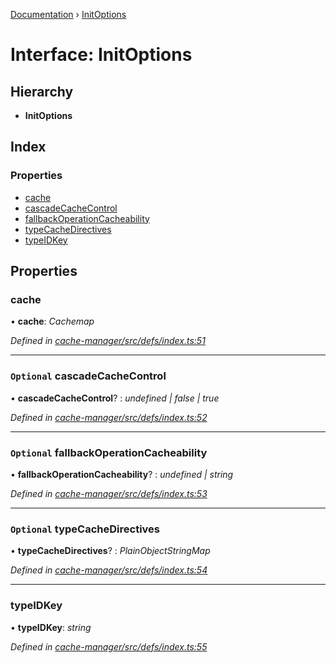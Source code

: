 [Documentation](../README.md) › [InitOptions](initoptions.md)

# Interface: InitOptions

## Hierarchy

* **InitOptions**

## Index

### Properties

* [cache](initoptions.md#cache)
* [cascadeCacheControl](initoptions.md#optional-cascadecachecontrol)
* [fallbackOperationCacheability](initoptions.md#optional-fallbackoperationcacheability)
* [typeCacheDirectives](initoptions.md#optional-typecachedirectives)
* [typeIDKey](initoptions.md#typeidkey)

## Properties

###  cache

• **cache**: *Cachemap*

*Defined in [cache-manager/src/defs/index.ts:51](https://github.com/badbatch/graphql-box/blob/35d1f39/packages/cache-manager/src/defs/index.ts#L51)*

___

### `Optional` cascadeCacheControl

• **cascadeCacheControl**? : *undefined | false | true*

*Defined in [cache-manager/src/defs/index.ts:52](https://github.com/badbatch/graphql-box/blob/35d1f39/packages/cache-manager/src/defs/index.ts#L52)*

___

### `Optional` fallbackOperationCacheability

• **fallbackOperationCacheability**? : *undefined | string*

*Defined in [cache-manager/src/defs/index.ts:53](https://github.com/badbatch/graphql-box/blob/35d1f39/packages/cache-manager/src/defs/index.ts#L53)*

___

### `Optional` typeCacheDirectives

• **typeCacheDirectives**? : *PlainObjectStringMap*

*Defined in [cache-manager/src/defs/index.ts:54](https://github.com/badbatch/graphql-box/blob/35d1f39/packages/cache-manager/src/defs/index.ts#L54)*

___

###  typeIDKey

• **typeIDKey**: *string*

*Defined in [cache-manager/src/defs/index.ts:55](https://github.com/badbatch/graphql-box/blob/35d1f39/packages/cache-manager/src/defs/index.ts#L55)*
